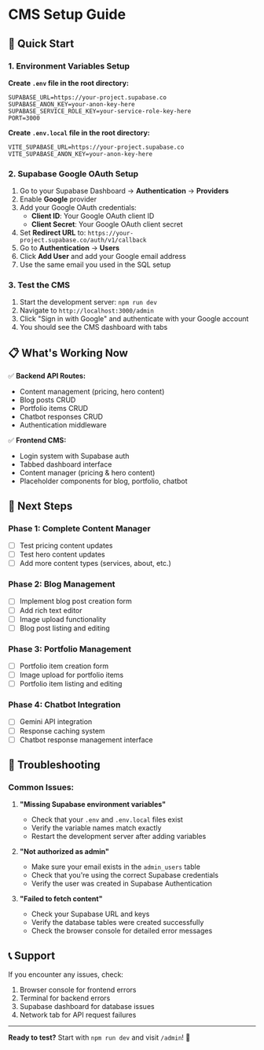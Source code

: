 # CMS Setup Guide

## 🚀 Quick Start

### 1. Environment Variables Setup

**Create `.env` file in the root directory:**
```env
SUPABASE_URL=https://your-project.supabase.co
SUPABASE_ANON_KEY=your-anon-key-here
SUPABASE_SERVICE_ROLE_KEY=your-service-role-key-here
PORT=3000
```

**Create `.env.local` file in the root directory:**
```env
VITE_SUPABASE_URL=https://your-project.supabase.co
VITE_SUPABASE_ANON_KEY=your-anon-key-here
```

### 2. Supabase Google OAuth Setup

1. Go to your Supabase Dashboard → **Authentication** → **Providers**
2. Enable **Google** provider
3. Add your Google OAuth credentials:
   - **Client ID**: Your Google OAuth client ID
   - **Client Secret**: Your Google OAuth client secret
4. Set **Redirect URL** to: `https://your-project.supabase.co/auth/v1/callback`
5. Go to **Authentication** → **Users**
6. Click **Add User** and add your Google email address
7. Use the same email you used in the SQL setup

### 3. Test the CMS

1. Start the development server: `npm run dev`
2. Navigate to `http://localhost:3000/admin`
3. Click "Sign in with Google" and authenticate with your Google account
4. You should see the CMS dashboard with tabs

## 📋 What's Working Now

✅ **Backend API Routes:**
- Content management (pricing, hero content)
- Blog posts CRUD
- Portfolio items CRUD  
- Chatbot responses CRUD
- Authentication middleware

✅ **Frontend CMS:**
- Login system with Supabase auth
- Tabbed dashboard interface
- Content manager (pricing & hero content)
- Placeholder components for blog, portfolio, chatbot

## 🔧 Next Steps

### Phase 1: Complete Content Manager
- [ ] Test pricing content updates
- [ ] Test hero content updates
- [ ] Add more content types (services, about, etc.)

### Phase 2: Blog Management
- [ ] Implement blog post creation form
- [ ] Add rich text editor
- [ ] Image upload functionality
- [ ] Blog post listing and editing

### Phase 3: Portfolio Management
- [ ] Portfolio item creation form
- [ ] Image upload for portfolio items
- [ ] Portfolio item listing and editing

### Phase 4: Chatbot Integration
- [ ] Gemini API integration
- [ ] Response caching system
- [ ] Chatbot response management interface

## 🐛 Troubleshooting

### Common Issues:

1. **"Missing Supabase environment variables"**
   - Check that your `.env` and `.env.local` files exist
   - Verify the variable names match exactly
   - Restart the development server after adding variables

2. **"Not authorized as admin"**
   - Make sure your email exists in the `admin_users` table
   - Check that you're using the correct Supabase credentials
   - Verify the user was created in Supabase Authentication

3. **"Failed to fetch content"**
   - Check your Supabase URL and keys
   - Verify the database tables were created successfully
   - Check the browser console for detailed error messages

## 📞 Support

If you encounter any issues, check:
1. Browser console for frontend errors
2. Terminal for backend errors
3. Supabase dashboard for database issues
4. Network tab for API request failures

---

**Ready to test?** Start with `npm run dev` and visit `/admin`! 🎉 